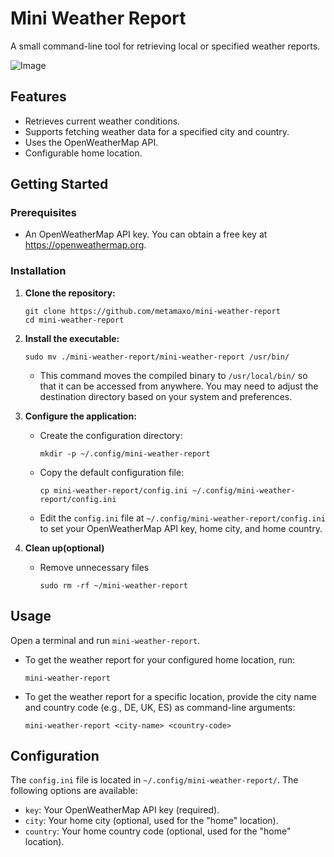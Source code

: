 # Mini Weather Report

A small command-line tool for retrieving local or specified weather reports.

![Image](https://github.com/user-attachments/assets/853993c7-c98b-4cb8-8a99-4d759fa35952)

## Features

* Retrieves current weather conditions.
* Supports fetching weather data for a specified city and country.
* Uses the OpenWeatherMap API.
* Configurable home location.

## Getting Started

### Prerequisites

* An OpenWeatherMap API key. You can obtain a free key at <https://openweathermap.org>.

### Installation

1.  **Clone the repository:**

    ```
    git clone https://github.com/metamaxo/mini-weather-report
    cd mini-weather-report
    ```

2.  **Install the executable:**

    ```
    sudo mv ./mini-weather-report/mini-weather-report /usr/bin/
    ```

    * This command moves the compiled binary to `/usr/local/bin/` so that it can be accessed from anywhere. You may need to adjust the destination directory based on your system and preferences.

4.  **Configure the application:**

    * Create the configuration directory:

        ```
        mkdir -p ~/.config/mini-weather-report
        ```

    * Copy the default configuration file:

        ```
        cp mini-weather-report/config.ini ~/.config/mini-weather-report/config.ini
        ```

    * Edit the `config.ini` file at `~/.config/mini-weather-report/config.ini` to set your OpenWeatherMap API key, home city, and home country.

5.  **Clean up(optional)**

    * Remove unnecessary files

        ```
        sudo rm -rf ~/mini-weather-report
        ```

## Usage

Open a terminal and run `mini-weather-report`.

* To get the weather report for your configured home location, run:

    ```
    mini-weather-report
    ```

* To get the weather report for a specific location, provide the city name and country code (e.g., DE, UK, ES) as command-line arguments:

    ```
    mini-weather-report <city-name> <country-code>
    ```

## Configuration

The `config.ini` file is located in `~/.config/mini-weather-report/`. The following options are available:

* `key`: Your OpenWeatherMap API key (required).
* `city`: Your home city (optional, used for the "home" location).
* `country`: Your home country code (optional, used for the "home" location).
